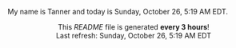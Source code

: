 My name is Tanner and today is Sunday, October 26, 5:19 AM EDT.

<p align="center">This <i>README</i> file is generated <b>every 3 hours</b>!</br>Last refresh: Sunday, October 26, 5:19 AM EDT<br /></p>
